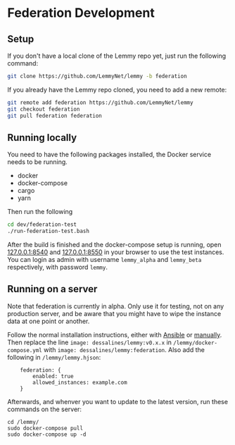 # Federation Development

## Setup

If you don't have a local clone of the Lemmy repo yet, just run the following command:

```bash
git clone https://github.com/LemmyNet/lemmy -b federation
```

If you already have the Lemmy repo cloned, you need to add a new remote:
```bash
git remote add federation https://github.com/LemmyNet/lemmy
git checkout federation
git pull federation federation
```

## Running locally

You need to have the following packages installed, the Docker service needs to be running.

- docker
- docker-compose
- cargo
- yarn

Then run the following
```bash
cd dev/federation-test
./run-federation-test.bash
```

After the build is finished and the docker-compose setup is running, open [127.0.0.1:8540](http://127.0.0.1:8540) and
[127.0.0.1:8550](http://127.0.0.1:8550) in your browser to use the test instances. You can login as admin with
username `lemmy_alpha` and `lemmy_beta` respectively, with password `lemmy`.

## Running on a server

Note that federation is currently in alpha. Only use it for testing, not on any production server, and be aware
that you might have to wipe the instance data at one point or another.

Follow the normal installation instructions, either with [Ansible](administration_install_ansible.md) or
[manually](administration_install_docker.md). Then replace the line `image: dessalines/lemmy:v0.x.x` in 
`/lemmy/docker-compose.yml` with `image: dessalines/lemmy:federation`. Also add the following in
`/lemmy/lemmy.hjson`:

```
    federation: {
        enabled: true
        allowed_instances: example.com
    }
```

Afterwards, and whenver you want to update to the latest version, run these commands on the server:

```
cd /lemmy/
sudo docker-compose pull
sudo docker-compose up -d
```
